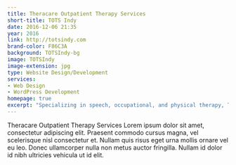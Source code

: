 ```yaml
---
title: Theracare Outpatient Therapy Services
short-title: TOTS Indy
date: 2016-12-06 21:35
year: 2016
link: http://totsindy.com
brand-color: F86C3A
background: TOTSIndy-bg
image: TOTSIndy
image-extension: jpg
type: Website Design/Development
services:
- Web Design
- WordPress Development
homepage: true
excerpt: "Specializing in speech, occupational, and physical therapy, TOTS works to ensure that every child has the capability to engage, connect with, and benefit from the world around&nbsp;them."
---
```


Theracare Outpatient Therapy Services Lorem ipsum dolor sit amet, consectetur adipiscing elit. Praesent commodo cursus magna, vel scelerisque nisl consectetur et. Nullam quis risus eget urna mollis ornare vel eu leo. Donec ullamcorper nulla non metus auctor fringilla. Nullam id dolor id nibh ultricies vehicula ut id elit.
